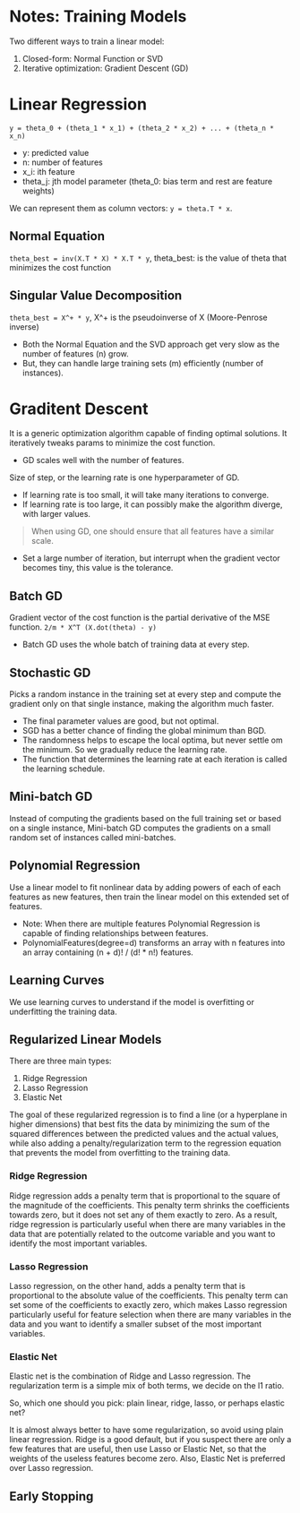 # Notes: Training Models
Two different ways to train a linear model:
1. Closed-form: Normal Function or SVD
2. Iterative optimization: Gradient Descent (GD)

# Linear Regression
`y = theta_0 + (theta_1 * x_1) + (theta_2 * x_2) + ... + (theta_n * x_n)`
* y: predicted value
* n: number of features
* x_i: ith feature
* theta_j: jth model parameter (theta_0: bias term and rest are feature weights)

We can represent them as column vectors: `y = theta.T * x`.

## Normal Equation
`theta_best = inv(X.T * X) * X.T * y`, theta_best: is the value of theta that minimizes the cost function

## Singular Value Decomposition
`theta_best = X^+ * y`, X^+ is the pseudoinverse of X (Moore-Penrose inverse)

* Both the Normal Equation and the SVD approach get very slow as the number of features (n) grow.
* But, they can handle large training sets (m) efficiently (number of instances).

# Graditent Descent
It is a generic optimization algorithm capable of finding optimal solutions. It iteratively tweaks params to minimize the cost function.

* GD scales well with the number of features.

Size of step, or the learning rate is one hyperparameter of GD.
* If learning rate is too small, it will take many iterations to converge.
* If learning rate is too large, it can possibly make the algorithm diverge, with larger values.

> When using GD, one should ensure that all features have a similar scale.

* Set a large number of iteration, but interrupt when the gradient vector becomes tiny, this value is the tolerance.

## Batch GD
Gradient vector of the cost function is the partial derivative of the MSE function. `2/m * X^T (X.dot(theta) - y)`

* Batch GD uses the whole batch of training data at every step.

## Stochastic GD
Picks a random instance in the training set at every step and compute the gradient only on that single instance, making the algorithm much faster.

* The final parameter values are good, but not optimal.
* SGD has a better chance of finding the global minimum than BGD.
* The randomness helps to escape the local optima, but never settle om the minimum. So we gradually reduce the learning rate.
* The function that determines the learning rate at each iteration is called the learning schedule.

## Mini-batch GD
Instead of computing the gradients based on the full training set or based on a single instance, Mini-batch GD computes the gradients on a small random set of instances called mini-batches.

## Polynomial Regression
Use a linear model to fit nonlinear data by adding powers of each of each features as new features, then train the linear model on this extended set of features.

* Note: When there are multiple features Polynomial Regression is capable of finding relationships between features.
* PolynomialFeatures(degree=d) transforms an array with n features into an array containing (n + d)! / (d! * n!) features.

## Learning Curves
We use learning curves to understand if the model is overfitting or underfitting the training data.

## Regularized Linear Models
There are three main types:
1. Ridge Regression
2. Lasso Regression
3. Elastic Net

The goal of these regularized regression is to find a line (or a hyperplane in higher dimensions) that best fits the data by minimizing the sum of the squared differences between the predicted values and the actual values, while also adding a penalty/regularization term to the regression equation that prevents the model from overfitting to the training data.

### Ridge Regression
Ridge regression adds a penalty term that is proportional to the square of the magnitude of the coefficients. This penalty term shrinks the coefficients towards zero, but it does not set any of them exactly to zero. As a result, ridge regression is particularly useful when there are many variables in the data that are potentially related to the outcome variable and you want to identify the most important variables.

### Lasso Regression
Lasso regression, on the other hand, adds a penalty term that is proportional to the absolute value of the coefficients. This penalty term can set some of the coefficients to exactly zero, which makes Lasso regression particularly useful for feature selection when there are many variables in the data and you want to identify a smaller subset of the most important variables.

### Elastic Net
Elastic net is the combination of Ridge and Lasso regression. The regularization term is a simple mix of both terms, we decide on the l1 ratio.

So, which one should you pick: plain linear, ridge, lasso, or perhaps elastic net? 

It is almost always better to have some regularization, so avoid using plain linear regression. Ridge is a good default, but if you suspect there are only a few features that are useful, then use Lasso or Elastic Net, so that the weights of the useless features become zero. Also, Elastic Net is preferred over Lasso regression.

## Early Stopping
